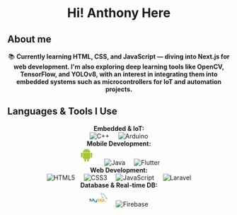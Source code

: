 <h1 align="center">Hi! Anthony Here</h1>

<h2 align="left">About me</h2>
<div align="center">
  📚 <strong>Currently learning HTML, CSS, and JavaScript — diving into Next.js for web development. I'm also exploring deep learning tools like OpenCV, TensorFlow, and YOLOv8, with an interest in integrating them into embedded systems such as microcontrollers for IoT and automation projects.</strong>
</div>

<h2 align="left">Languages & Tools I Use</h2>

<!-- Embedded & IoT -->
<div align="center">
  <strong>Embedded & IoT:</strong><br/>
  <img src="https://cdn.jsdelivr.net/gh/devicons/devicon/icons/cplusplus/cplusplus-original.svg" height="40" alt="C++" />
  <img width="12" />
  <img src="https://cdn.worldvectorlogo.com/logos/arduino-1.svg" height="40" alt="Arduino" />
</div>

<!-- Mobile Development -->
<div align="center">
  <strong>Mobile Development:</strong><br/>
  <img src="https://raw.githubusercontent.com/devicons/devicon/master/icons/android/android-original-wordmark.svg" height="40" alt="Android" />
  <img width="12" />
  <img src="https://cdn.jsdelivr.net/gh/devicons/devicon/icons/java/java-original.svg" height="40" alt="Java" />
  <img width="12" />
  <img src="https://www.vectorlogo.zone/logos/flutterio/flutterio-icon.svg" height="40" alt="Flutter" />
</div>

<!-- Web Development -->
<div align="center">
  <strong>Web Development:</strong><br/>
  <img src="https://cdn.jsdelivr.net/gh/devicons/devicon/icons/html5/html5-original.svg" height="40" alt="HTML5" />
  <img width="12" />
  <img src="https://cdn.jsdelivr.net/gh/devicons/devicon/icons/css3/css3-original.svg" height="40" alt="CSS3" />
  <img width="12" />
  <img src="https://cdn.jsdelivr.net/gh/devicons/devicon/icons/javascript/javascript-original.svg" height="40" alt="JavaScript" />
  <img width="12" />
  <img src="https://cdn.jsdelivr.net/gh/devicons/devicon/icons/laravel/laravel-original.svg" height="40" alt="Laravel" />
  <!-- <img width="12" />
  <img src="https://cdn.jsdelivr.net/gh/devicons/devicon/icons/react/react-original.svg" height="40" alt="React.js" /> -->
</div>

<!-- Database & Real-time DB -->
<div align="center">
  <strong>Database & Real-time DB:</strong><br/>
  <img src="https://raw.githubusercontent.com/devicons/devicon/master/icons/mysql/mysql-original-wordmark.svg" height="40" alt="MySQL" />
  <img width="12" />
  <img src="https://cdn.jsdelivr.net/gh/devicons/devicon/icons/firebase/firebase-plain.svg" height="40" alt="Firebase" />
  <!-- <img width="12" />
  <img src="https://cdn.jsdelivr.net/gh/devicons/devicon/icons/mongodb/mongodb-original.svg" height="40" alt="MongoDB" /> -->
</div>

<!-- AI & Machine Learning -->
<!--
<div align="center">
  <strong>AI & Machine Learning:</strong><br/>
  <img src="https://cdn.jsdelivr.net/gh/devicons/devicon/icons/python/python-original.svg" height="40" alt="Python" />
  <img width="12" />
  <img src="https://www.vectorlogo.zone/logos/opencv/opencv-icon.svg" height="40" alt="OpenCV" />
  <img width="12" />
  <img src="https://cdn.jsdelivr.net/gh/devicons/devicon/icons/tensorflow/tensorflow-original.svg" height="40" alt="TensorFlow" />
  <img width="12" />
  <img src="assets/ultralytics-logo.svg" height="40" alt="YOLOv8" />
</div>
-->

